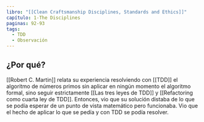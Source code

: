 ```yaml
---
libro: "[[Clean Craftsmanship Disciplines, Standards and Ethics]]"
capítulo: 1-The Disciplines
paginas: 92-93
tags:
  - TDD
  - Observación
---
```

## ¿Por qué?
[[Robert C. Martin]] relata su experiencia resolviendo con [[TDD]] el algoritmo de números primos sin aplicar en ningún momento el algoritmo formal, sino seguir estrictamente [[Las tres leyes de TDD]] y [[Refactoring como cuarta ley de TDD]]. Entonces, vio que su solución distaba de lo que se podía esperar de un punto de vista matemático pero funcionaba. Vio que el hecho de aplicar lo que se pedía y con TDD se podía resolver.